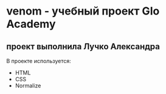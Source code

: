 # venom - учебный проект Glo Academy
## проект выполнила Лучко Александра

В проекте используется:
- HTML
- CSS
- Normalize

